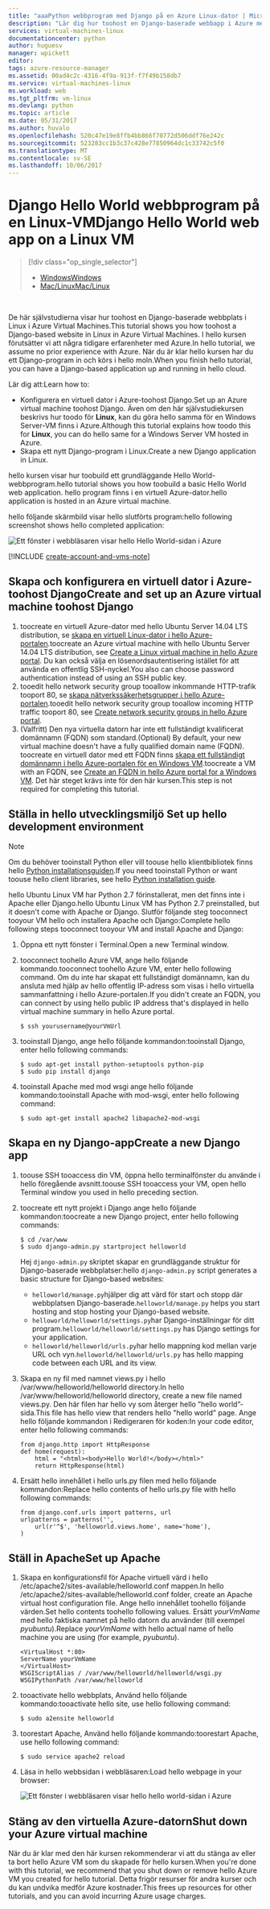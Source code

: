 ```yaml
---
title: "aaaPython webbprogram med Django på en Azure Linux-dator | Microsoft Docs"
description: "Lär dig hur toohost en Django-baserade webbapp i Azure med hjälp av en Linux-VM."
services: virtual-machines-linux
documentationcenter: python
author: huguesv
manager: wpickett
editor: 
tags: azure-resource-manager
ms.assetid: 00ad4c2c-4316-4f9a-913f-f7f49b158db7
ms.service: virtual-machines-linux
ms.workload: web
ms.tgt_pltfrm: vm-linux
ms.devlang: python
ms.topic: article
ms.date: 05/31/2017
ms.author: huvalo
ms.openlocfilehash: 520c47e19e8ffb4bb866f70772d506ddf76e242c
ms.sourcegitcommit: 523283cc1b3c37c428e77850964dc1c33742c5f0
ms.translationtype: MT
ms.contentlocale: sv-SE
ms.lasthandoff: 10/06/2017
---
```

# <a name="django-hello-world-web-app-on-a-linux-vm"></a><span data-ttu-id="3a1d8-103">Django Hello World webbprogram på en Linux-VM</span><span class="sxs-lookup"><span data-stu-id="3a1d8-103">Django Hello World web app on a Linux VM</span></span>
> [!div class="op_single_selector"]
> * [<span data-ttu-id="3a1d8-104">Windows</span><span class="sxs-lookup"><span data-stu-id="3a1d8-104">Windows</span></span>](../windows/classic/python-django-web-app.md?toc=%2fazure%2fvirtual-machines%2fwindows%2fclassic%2ftoc.json)
> * [<span data-ttu-id="3a1d8-105">Mac/Linux</span><span class="sxs-lookup"><span data-stu-id="3a1d8-105">Mac/Linux</span></span>](../windows/classic/python-django-web-app.md?toc=%2fazure%2fvirtual-machines%2flinux%2ftoc.json)
> 
> 

<br>

<span data-ttu-id="3a1d8-106">De här självstudierna visar hur toohost en Django-baserade webbplats i Linux i Azure Virtual Machines.</span><span class="sxs-lookup"><span data-stu-id="3a1d8-106">This tutorial shows you how toohost a Django-based website in Linux in Azure Virtual Machines.</span></span> <span data-ttu-id="3a1d8-107">I hello kursen förutsätter vi att några tidigare erfarenheter med Azure.</span><span class="sxs-lookup"><span data-stu-id="3a1d8-107">In hello tutorial, we assume no prior experience with Azure.</span></span> <span data-ttu-id="3a1d8-108">När du är klar hello kursen har du ett Django-program in och körs i hello moln.</span><span class="sxs-lookup"><span data-stu-id="3a1d8-108">When you finish hello tutorial, you can have a Django-based application up and running in hello cloud.</span></span>

<span data-ttu-id="3a1d8-109">Lär dig att:</span><span class="sxs-lookup"><span data-stu-id="3a1d8-109">Learn how to:</span></span>

* <span data-ttu-id="3a1d8-110">Konfigurera en virtuell dator i Azure-toohost Django.</span><span class="sxs-lookup"><span data-stu-id="3a1d8-110">Set up an Azure virtual machine toohost Django.</span></span> <span data-ttu-id="3a1d8-111">Även om den här självstudiekursen beskrivs hur toodo för **Linux**, kan du göra hello samma för en Windows Server-VM finns i Azure.</span><span class="sxs-lookup"><span data-stu-id="3a1d8-111">Although this tutorial explains how toodo this for **Linux**, you can do hello same for a Windows Server VM hosted in Azure.</span></span> 
* <span data-ttu-id="3a1d8-112">Skapa ett nytt Django-program i Linux.</span><span class="sxs-lookup"><span data-stu-id="3a1d8-112">Create a new Django application in Linux.</span></span>

<span data-ttu-id="3a1d8-113">hello kursen visar hur toobuild ett grundläggande Hello World-webbprogram.</span><span class="sxs-lookup"><span data-stu-id="3a1d8-113">hello tutorial shows you how toobuild a basic Hello World web application.</span></span> <span data-ttu-id="3a1d8-114">hello program finns i en virtuell Azure-dator.</span><span class="sxs-lookup"><span data-stu-id="3a1d8-114">hello application is hosted in an Azure virtual machine.</span></span>

<span data-ttu-id="3a1d8-115">hello följande skärmbild visar hello slutförts program:</span><span class="sxs-lookup"><span data-stu-id="3a1d8-115">hello following screenshot shows hello completed application:</span></span>

![Ett fönster i webbläsaren visar hello Hello World-sidan i Azure](./media/python-django-web-app/mac-linux-django-helloworld-browser.png)

[!INCLUDE [create-account-and-vms-note](../../../includes/create-account-and-vms-note.md)]

## <a name="create-and-set-up-an-azure-virtual-machine-toohost-django"></a><span data-ttu-id="3a1d8-117">Skapa och konfigurera en virtuell dator i Azure-toohost Django</span><span class="sxs-lookup"><span data-stu-id="3a1d8-117">Create and set up an Azure virtual machine toohost Django</span></span>

1. <span data-ttu-id="3a1d8-118">toocreate en virtuell Azure-dator med hello Ubuntu Server 14.04 LTS distribution, se [skapa en virtuell Linux-dator i hello Azure-portalen](quick-create-portal.md?toc=%2fazure%2fvirtual-machines%2flinux%2ftoc.json).</span><span class="sxs-lookup"><span data-stu-id="3a1d8-118">toocreate an Azure virtual machine with hello Ubuntu Server 14.04 LTS distribution, see [Create a Linux virtual machine in hello Azure portal](quick-create-portal.md?toc=%2fazure%2fvirtual-machines%2flinux%2ftoc.json).</span></span> <span data-ttu-id="3a1d8-119">Du kan också välja en lösenordsautentisering istället för att använda en offentlig SSH-nyckel.</span><span class="sxs-lookup"><span data-stu-id="3a1d8-119">You also can choose password authentication instead of using an SSH public key.</span></span>
2. <span data-ttu-id="3a1d8-120">tooedit hello network security group tooallow inkommande HTTP-trafik tooport 80, se [skapa nätverkssäkerhetsgrupper i hello Azure-portalen](../../virtual-network/virtual-networks-create-nsg-arm-pportal.md).</span><span class="sxs-lookup"><span data-stu-id="3a1d8-120">tooedit hello network security group tooallow incoming HTTP traffic tooport 80, see [Create network security groups in hello Azure portal](../../virtual-network/virtual-networks-create-nsg-arm-pportal.md).</span></span>
3. <span data-ttu-id="3a1d8-121">(Valfritt) Den nya virtuella datorn har inte ett fullständigt kvalificerat domännamn (FQDN) som standard.</span><span class="sxs-lookup"><span data-stu-id="3a1d8-121">(Optional) By default, your new virtual machine doesn't have a fully qualified domain name (FQDN).</span></span>  <span data-ttu-id="3a1d8-122">toocreate en virtuell dator med ett FQDN finns [skapa ett fullständigt domännamn i hello Azure-portalen för en Windows VM](../windows/portal-create-fqdn.md?toc=%2fazure%2fvirtual-machines%2flinux%2ftoc.json).</span><span class="sxs-lookup"><span data-stu-id="3a1d8-122">toocreate a VM with an FQDN, see [Create an FQDN in hello Azure portal for a Windows VM](../windows/portal-create-fqdn.md?toc=%2fazure%2fvirtual-machines%2flinux%2ftoc.json).</span></span> <span data-ttu-id="3a1d8-123">Det här steget krävs inte för den här kursen.</span><span class="sxs-lookup"><span data-stu-id="3a1d8-123">This step is not required for completing this tutorial.</span></span>

## <span data-ttu-id="3a1d8-124"><a id="setup"></a>Ställa in hello utvecklingsmiljö</span><span class="sxs-lookup"><span data-stu-id="3a1d8-124"><a id="setup"> </a>Set up hello development environment</span></span>
> [!NOTE]
> <span data-ttu-id="3a1d8-125">Om du behöver tooinstall Python eller vill toouse hello klientbibliotek finns hello [Python installationsguiden](../../python-how-to-install.md).</span><span class="sxs-lookup"><span data-stu-id="3a1d8-125">If you need tooinstall Python or want toouse hello client libraries, see hello [Python installation guide](../../python-how-to-install.md).</span></span>

<span data-ttu-id="3a1d8-126">hello Ubuntu Linux VM har Python 2.7 förinstallerat, men det finns inte i Apache eller Django.</span><span class="sxs-lookup"><span data-stu-id="3a1d8-126">hello Ubuntu Linux VM has Python 2.7 preinstalled, but it doesn't come with Apache or Django.</span></span> <span data-ttu-id="3a1d8-127">Slutför följande steg tooconnect tooyour VM hello och installera Apache och Django:</span><span class="sxs-lookup"><span data-stu-id="3a1d8-127">Complete hello following steps tooconnect tooyour VM and install Apache and Django:</span></span>

1. <span data-ttu-id="3a1d8-128">Öppna ett nytt fönster i Terminal.</span><span class="sxs-lookup"><span data-stu-id="3a1d8-128">Open a new Terminal window.</span></span>
2. <span data-ttu-id="3a1d8-129">tooconnect toohello Azure VM, ange hello följande kommando.</span><span class="sxs-lookup"><span data-stu-id="3a1d8-129">tooconnect toohello Azure VM, enter hello following command.</span></span> <span data-ttu-id="3a1d8-130">Om du inte har skapat ett fullständigt domännamn, kan du ansluta med hjälp av hello offentlig IP-adress som visas i hello virtuella sammanfattning i hello Azure-portalen.</span><span class="sxs-lookup"><span data-stu-id="3a1d8-130">If you didn't create an FQDN, you can connect by using hello public IP address that's displayed in hello virtual machine summary in hello Azure portal.</span></span>
   
       $ ssh yourusername@yourVmUrl
3. <span data-ttu-id="3a1d8-131">tooinstall Django, ange hello följande kommandon:</span><span class="sxs-lookup"><span data-stu-id="3a1d8-131">tooinstall Django, enter hello following commands:</span></span>
   
       $ sudo apt-get install python-setuptools python-pip
       $ sudo pip install django
4. <span data-ttu-id="3a1d8-132">tooinstall Apache med mod wsgi ange hello följande kommando:</span><span class="sxs-lookup"><span data-stu-id="3a1d8-132">tooinstall Apache with mod-wsgi, enter hello following command:</span></span>
   
       $ sudo apt-get install apache2 libapache2-mod-wsgi

## <a name="create-a-new-django-app"></a><span data-ttu-id="3a1d8-133">Skapa en ny Django-app</span><span class="sxs-lookup"><span data-stu-id="3a1d8-133">Create a new Django app</span></span>
1. <span data-ttu-id="3a1d8-134">toouse SSH tooaccess din VM, öppna hello terminalfönster du använde i hello föregående avsnitt.</span><span class="sxs-lookup"><span data-stu-id="3a1d8-134">toouse SSH tooaccess your VM, open hello Terminal window you used in hello preceding section.</span></span>
2. <span data-ttu-id="3a1d8-135">toocreate ett nytt projekt i Django ange hello följande kommandon:</span><span class="sxs-lookup"><span data-stu-id="3a1d8-135">toocreate a new Django project, enter hello following commands:</span></span>
   
       $ cd /var/www
       $ sudo django-admin.py startproject helloworld
   
   <span data-ttu-id="3a1d8-136">Hej `django-admin.py` skriptet skapar en grundläggande struktur för Django-baserade webbplatser:</span><span class="sxs-lookup"><span data-stu-id="3a1d8-136">hello `django-admin.py` script generates a basic structure for Django-based websites:</span></span>
   
   * <span data-ttu-id="3a1d8-137">`helloworld/manage.py`hjälper dig att värd för start och stopp där webbplatsen Django-baserade.</span><span class="sxs-lookup"><span data-stu-id="3a1d8-137">`helloworld/manage.py` helps you start hosting and stop hosting your Django-based website.</span></span>
   * <span data-ttu-id="3a1d8-138">`helloworld/helloworld/settings.py`har Django-inställningar för ditt program.</span><span class="sxs-lookup"><span data-stu-id="3a1d8-138">`helloworld/helloworld/settings.py` has Django settings for your application.</span></span>
   * <span data-ttu-id="3a1d8-139">`helloworld/helloworld/urls.py`har hello mappning kod mellan varje URL och vyn.</span><span class="sxs-lookup"><span data-stu-id="3a1d8-139">`helloworld/helloworld/urls.py` has hello mapping code between each URL and its view.</span></span>
3. <span data-ttu-id="3a1d8-140">Skapa en ny fil med namnet views.py i hello /var/www/helloworld/helloworld directory.</span><span class="sxs-lookup"><span data-stu-id="3a1d8-140">In hello /var/www/helloworld/helloworld directory, create a new file named views.py.</span></span> <span data-ttu-id="3a1d8-141">Den här filen har hello vy som återger hello ”hello world”-sida.</span><span class="sxs-lookup"><span data-stu-id="3a1d8-141">This file has hello view that renders hello "hello world" page.</span></span> <span data-ttu-id="3a1d8-142">Ange hello följande kommandon i Redigeraren för koden:</span><span class="sxs-lookup"><span data-stu-id="3a1d8-142">In your code editor, enter hello following commands:</span></span>
   
       from django.http import HttpResponse
       def home(request):
           html = "<html><body>Hello World!</body></html>"
           return HttpResponse(html)
4. <span data-ttu-id="3a1d8-143">Ersätt hello innehållet i hello urls.py filen med hello följande kommandon:</span><span class="sxs-lookup"><span data-stu-id="3a1d8-143">Replace hello contents of hello urls.py file with hello following commands:</span></span>
   
       from django.conf.urls import patterns, url
       urlpatterns = patterns('',
           url(r'^$', 'helloworld.views.home', name='home'),
       )

## <a name="set-up-apache"></a><span data-ttu-id="3a1d8-144">Ställ in Apache</span><span class="sxs-lookup"><span data-stu-id="3a1d8-144">Set up Apache</span></span>
1. <span data-ttu-id="3a1d8-145">Skapa en konfigurationsfil för Apache virtuell värd i hello /etc/apache2/sites-available/helloworld.conf mappen.</span><span class="sxs-lookup"><span data-stu-id="3a1d8-145">In hello /etc/apache2/sites-available/helloworld.conf folder, create an Apache virtual host configuration file.</span></span> <span data-ttu-id="3a1d8-146">Ange hello innehållet toohello följande värden.</span><span class="sxs-lookup"><span data-stu-id="3a1d8-146">Set hello contents toohello following values.</span></span> <span data-ttu-id="3a1d8-147">Ersätt *yourVmName* med hello faktiska namnet på hello datorn du använder (till exempel *pyubuntu*).</span><span class="sxs-lookup"><span data-stu-id="3a1d8-147">Replace *yourVmName* with hello actual name of hello machine you are using (for example, *pyubuntu*).</span></span>
   
       <VirtualHost *:80>
       ServerName yourVmName
       </VirtualHost>
       WSGIScriptAlias / /var/www/helloworld/helloworld/wsgi.py
       WSGIPythonPath /var/www/helloworld
2. <span data-ttu-id="3a1d8-148">tooactivate hello webbplats, Använd hello följande kommando:</span><span class="sxs-lookup"><span data-stu-id="3a1d8-148">tooactivate hello site, use hello following command:</span></span>
   
       $ sudo a2ensite helloworld
3. <span data-ttu-id="3a1d8-149">toorestart Apache, Använd hello följande kommando:</span><span class="sxs-lookup"><span data-stu-id="3a1d8-149">toorestart Apache, use hello following command:</span></span>
   
       $ sudo service apache2 reload
4. <span data-ttu-id="3a1d8-150">Läsa in hello webbsidan i webbläsaren:</span><span class="sxs-lookup"><span data-stu-id="3a1d8-150">Load hello webpage in your browser:</span></span>
   
   ![Ett fönster i webbläsaren visar hello hello world-sidan i Azure](./media/python-django-web-app/mac-linux-django-helloworld-browser.png)

## <a name="shut-down-your-azure-virtual-machine"></a><span data-ttu-id="3a1d8-152">Stäng av den virtuella Azure-datorn</span><span class="sxs-lookup"><span data-stu-id="3a1d8-152">Shut down your Azure virtual machine</span></span>
<span data-ttu-id="3a1d8-153">När du är klar med den här kursen rekommenderar vi att du stänga av eller ta bort hello Azure VM som du skapade för hello kursen.</span><span class="sxs-lookup"><span data-stu-id="3a1d8-153">When you're done with this tutorial, we recommend that you shut down or remove hello Azure VM you created for hello tutorial.</span></span> <span data-ttu-id="3a1d8-154">Detta frigör resurser för andra kurser och du kan undvika medför Azure kostnader.</span><span class="sxs-lookup"><span data-stu-id="3a1d8-154">This frees up resources for other tutorials, and you can avoid incurring Azure usage charges.</span></span>

